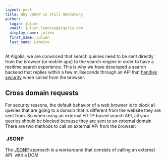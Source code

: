 ```yaml
---
layout: post
title: Why JSONP is still Mandatory
author:
  login: julien
  email: julien.lemoine@algolia.com
  display_name: julien
  first_name: Julien
  last_name: Lemoine
---
```


At Algolia, we are convinced that search queries need to be sent directly from
the browser (or mobile app) to the search-engine in order to have a realtime
search experience. This is why we have developed a search backend that replies
within a few milliseconds through an API that [handles
security](http://blog.algolia.com/handle-security-realtime-search/) when
called from the browser.

## Cross domain requests

For security reasons, the default behavior of a web browser is to block all
queries that are going to a domain that is different from the website they are
sent from. So when using an external HTTP-based search API, all your queries
should be blocked because they are sent to an external domain. There are two
methods to call an external API from the browser:

###  JSONP

The [JSONP](http://en.wikipedia.org/wiki/JSONP) approach is a workaround that
consists of calling an external API  with a DOM <script>  tag. The <script>
tag is allowed to load content from any domains without security restrictions.
The targeted API needs to expose a HTTP GET endpoint and return Javascript
code instead of the regular JSON data. You can use this jQuery code to
dynamically call a JSONP URL:

    
    $.getJSON( "http://api.algolia.io/1/indexes/users?query=test", function( data ) { .... }

In order to retrieve the API answer from the newly included JavaScript code,
jQuery automatically appends a callback argument to your URL (for example
&callback=method12 ) which must be called by the JavaScript code that your API
generates.

This is what a regular JSON reply would look like:

    
    {
      "results": [ ...]
    }

Instead, the JSONP-compliant API generates:

    
    method12({"results": [ ...]});

### Cross Origin Resource Sharing

[CORS](http://en.wikipedia.org/wiki/Cross-origin_resource_sharing) (Cross
Origin Resource Sharing) is the proper approach to perform a call to an
external domain. If the remote API is CORS-compliant, you can use a regular
XMLHttpRequest  JavaScript object to perform the API call. In practice the
browser will first perform an HTTP OPTIONS request to the remote API to check
which caller domains are allowed and if it is authorized to execute the
requested URL.

For example here is a CORS request issued by a browser. The most important
lines are the last two headers that specify which permissions are checked. In
this case, the method is POST and the three specific HTTP headers that are
requested.

    
    OPTIONS http://latency.algolia.io/1/indexes/*/queries
    > Host: latency.algolia.io
    > Origin: http://demos.algolia.com
    > Accept-Encoding: gzip,deflate,sdch
    > Accept-Language: en-US,en;q=0.8,fr;q=0.6
    > User-Agent: Mozilla/5.0 (Macintosh; Intel Mac OS X 10_9_2)
    > Accept: */*
    > Referer: http://demos.algolia.com/eventbrite/
    > Connection: keep-alive
    > Access-Control-Request-Headers: x-algolia-api-key, x-algolia-application-id, content-type
    > Access-Control-Request-Method: POST

The server reply will be similar to this one:

    
    < HTTP/1.1 200 OK
    < Server: nginx/1.6.0
    < Date: Tue, 13 May 2014 08:33:55 GMT
    < Content-Type: text/plain
    < Content-Length: 0
    < Connection: keep-alive
    < Access-Control-Allow-Origin: *
    < Access-Control-Allow-Methods: GET, PUT, DELETE, POST, OPTIONS
    < Access-Control-Allow-Headers: x-algolia-api-key, x-algolia-application-id, content-type
    < Access-Control-Allow-Credentials: false < Expires: Wed, 14 May 2014 08:33:55 GMT
    < Cache-Control: max-age=86400
    < Access-Control-Max-Age: 86400

This answer indicates that this POST method can be called from any domain
(Access-Control-Allow-Origin: * ) and with the requested headers.

CORS has many advantages. First, it allows access to a real REST API with all
HTTP verbs (mainly GET, POST, PUT, DELETE) and it also allows to better handle
errors in an API (bad requests, object not found, ...). The major drawback is
that it is only supported by modern browsers (Internet Explorer ≥ 10, Firefox
≥ 3.5, Chrome ≥ 3, Safari ≥ 4 & Opera ≥ 12; Internet Explorer 8 & 9 provides
partial support via theXDomainRequest  object).

## Our initial conclusion

Because of the advantages of CORS in terms of error handling, we started with
a CORS implementation of our API. We also added a specific support for
Internet Explorer 8 & 9 using the  XDomainRequest  JavaScript object (they do
not support XMLHttpRequest). The main difference is that XDomainRequest  does
not support HTTP headers so we added another way to specify user credentials
in the body of the POST request (it was initially only supported via HTTP
headers).

We were confident that we were supporting almost all browsers with this
implementation, as only very old browsers could cause problems. But we were
wrong!

## CORS problems

The reality is that CORS still causes problems, even with modern browsers. The
biggest problem we have found was with some firewalls/proxies that refuse HTTP
OPTIONS queries. We even found software on some computers that were blocking
CORS requests, as the [Cisco AnyConnect VPN
client](http://www.bennadel.com/blog/2559-cisco-anyconnect-vpn-client-may-
block-cors-ajax-options-requests.htm), which is widely used in the enterprise
world. We have found this issue when a TechCrunch employee was not able to
operate search on [crunchbase.com](http://www.crunchbase.com) because the
AnyConnect VPN client was installed on his laptop.

Even in 2014 with a large majority of browsers supporting CORS, it is not
possible to have perfect service quality with a CORS-enabled REST API!

## The solution

Using JSONP is the only solution to ensure great compatibility with old
browsers and handle problems with a misconfigured firewall/proxy. However,
CORS offers the advantage of proper error-handling, so we do not want to limit
ourselves to JSONP.

In the latest version of our JavaScript client, we decided to use CORS with a
fallback on JSONP. At client initialization time, we check if the browser
supports CORS and then perform an OPTIONS query to check that there is no
firewall/proxy that blocks CORS requests. If there is any error we fallback on
JSONP. All this logic is available in our JavaScript client without any
API/code change for our customers.

Having CORS support with automatic fallback on JSONP is the best way we have
found to ensure great service quality and to support all corner case
scenarios. If you see any other way to do it, your feedback is very welcome.


